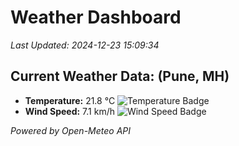 
# Weather Dashboard

_Last Updated: 2024-12-23 15:09:34_

## Current Weather Data: (Pune, MH)
- **Temperature:** 21.8 °C ![Temperature Badge](https://img.shields.io/badge/Temperature-Medium%20Temp-green)
- **Wind Speed:** 7.1 km/h ![Wind Speed Badge](https://img.shields.io/badge/Wind%20Speed-Low%20Wind-blue)

*Powered by Open-Meteo API*
